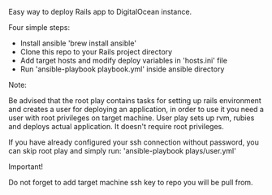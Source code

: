 Easy way to deploy Rails app to DigitalOcean instance.

Four simple steps:

- Install ansible 'brew install ansible'
- Clone this repo to your Rails project directory
- Add target hosts and modify deploy variables in 'hosts.ini' file
- Run 'ansible-playbook playbook.yml' inside ansible directory

Note:

Be advised that the root play contains tasks for setting up rails environment and creates a user for deploying an application, in order to use it you need a user with root privileges on target machine.
User play sets up rvm, rubies and deploys actual application. It doesn't require root privileges.

If you have already configured your ssh connection without password, you can skip root play and simply run:
'ansible-playbook plays/user.yml'

Important!

Do not forget to add target machine ssh key to repo you will be pull from.